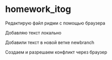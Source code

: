 ﻿# homework_itog

 Редактирую файл ридми с помощью браузера
 
Добавляю текст локально

Добавили текст в новой ветке newbranch

Создаем и разрешаем конфликт через браузер
